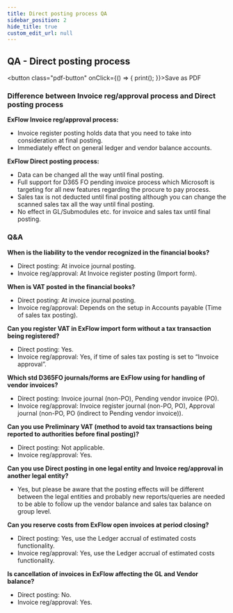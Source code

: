 ```yaml
---
title: Direct posting process QA
sidebar_position: 2
hide_title: true
custom_edit_url: null
---
```

## QA - Direct posting process
<button class="pdf-button" onClick={() => { print(); }}>Save as PDF</button>

### Difference between Invoice reg/approval process and Direct posting process
**ExFlow Invoice reg/approval process:**
-	Invoice register posting holds data that you need to take into consideration at final posting.
-	Immediately effect on general ledger and vendor balance accounts.<br/>

**ExFlow Direct posting process:**
-	Data can be changed all the way until final posting.
-	Full support for D365 FO pending invoice process which Microsoft is targeting for all new features regarding the procure to pay process.
-	Sales tax is not deducted until final posting although you can change the scanned sales tax all the way until final posting.
-	No effect in GL/Submodules etc. for invoice and sales tax until final posting.<br/>

### Q&A
**When is the liability to the vendor recognized in the financial books?**
-	Direct posting: At invoice journal posting.
-	Invoice reg/approval: At Invoice register posting (Import form).<br/>

**When is VAT posted in the financial books?**
-	Direct posting: At invoice journal posting.
-	Invoice reg/approval: Depends on the setup in Accounts payable (Time of sales tax posting).<br/>

**Can you register VAT in ExFlow import form without a tax transaction being registered?**
-	Direct posting: Yes.
-	Invoice reg/approval: Yes, if time of sales tax posting is set to “Invoice approval”.<br/>

**Which std D365FO journals/forms are ExFlow using for handling of vendor invoices?**
-	Direct posting: Invoice journal (non-PO), Pending vendor invoice (PO).
-	Invoice reg/approval: Invoice register journal (non-PO, PO), Approval journal (non-PO, PO (indirect to Pending vendor invoice)).<br/>

**Can you use Preliminary VAT (method to avoid tax transactions being reported to authorities before final posting)?**
-	Direct posting: Not applicable.
-	Invoice reg/approval: Yes.<br/>

**Can you use Direct posting in one legal entity and Invoice reg/approval in another legal entity?**
-	Yes, but please be aware that the posting effects will be different between the legal entities and probably new reports/queries are needed to be able to follow up the vendor balance and sales tax balance on group level.<br/>

**Can you reserve costs from ExFlow open invoices at period closing?**
-	Direct posting: Yes, use the Ledger accrual of estimated costs functionality.
-	Invoice reg/approval: Yes, use the Ledger accrual of estimated costs functionality.<br/>

**Is cancellation of invoices in ExFlow affecting the GL and Vendor balance?**
-	Direct posting: No.
-	Invoice reg/approval: Yes.


